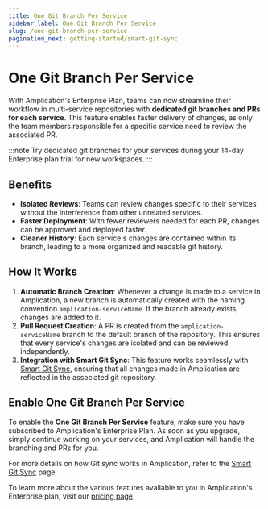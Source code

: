 ```yaml
---
title: One Git Branch Per Service
sidebar_label: One Git Branch Per Service
slug: /one-git-branch-per-service
pagination_next: getting-started/smart-git-sync
---
```


# One Git Branch Per Service

With Amplication's Enterprise Plan, teams can now streamline their workflow in multi-service repositories with **dedicated git branches and PRs for each service**.
This feature enables faster delivery of changes, as only the team members responsible for a specific service need to review the associated PR.

:::note
Try dedicated git branches for your services during your 14-day Enterprise plan trial for new workspaces.
:::

## Benefits

- **Isolated Reviews**: Teams can review changes specific to their services without the interference from other unrelated services.
- **Faster Deployment**: With fewer reviewers needed for each PR, changes can be approved and deployed faster.
- **Cleaner History**: Each service's changes are contained within its branch, leading to a more organized and readable git history.

## How It Works

1. **Automatic Branch Creation**: Whenever a change is made to a service in Amplication, a new branch is automatically created with the naming convention `amplication-serviceName`. If the branch already exists, changes are added to it.
2. **Pull Request Creation**: A PR is created from the `amplication-serviceName` branch to the default branch of the repository. This ensures that every service's changes are isolated and can be reviewed independently.
3. **Integration with Smart Git Sync**: This feature works seamlessly with [Smart Git Sync](/sync-with-github/), ensuring that all changes made in Amplication are reflected in the associated git repository.

## Enable One Git Branch Per Service

To enable the **One Git Branch Per Service** feature, make sure you have subscribed to Amplication's Enterprise Plan.
As soon as you upgrade, simply continue working on your services, and Amplication will handle the branching and PRs for you.

For more details on how Git sync works in Amplication, refer to the [Smart Git Sync](/sync-with-github/) page.

To learn more about the various features available to you in Amplication's Enterprise plan, visit our [pricing page](https://amplication.com/pricing).
